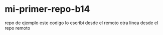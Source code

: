 # mi-primer-repo-b14
repo de ejemplo
este codigo lo escribi desde el remoto
otra linea desde el repo remoto
